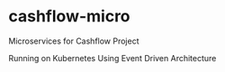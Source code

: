 # cashflow-micro
Microservices for Cashflow Project

Running on Kubernetes
Using Event Driven Architecture
